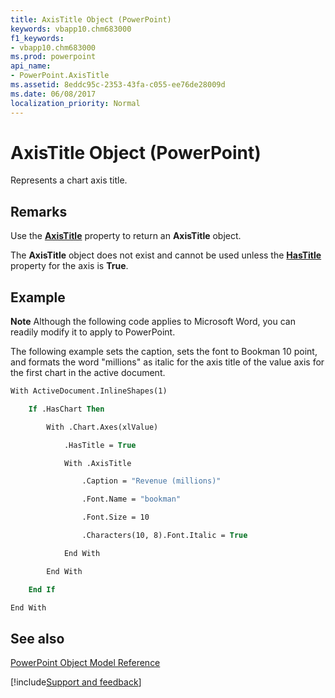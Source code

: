 ```yaml
---
title: AxisTitle Object (PowerPoint)
keywords: vbapp10.chm683000
f1_keywords:
- vbapp10.chm683000
ms.prod: powerpoint
api_name:
- PowerPoint.AxisTitle
ms.assetid: 8eddc95c-2353-43fa-c055-ee76de28009d
ms.date: 06/08/2017
localization_priority: Normal
---
```



# AxisTitle Object (PowerPoint)

Represents a chart axis title.


## Remarks

Use the  **[AxisTitle](PowerPoint.Axis.AxisTitle.md)** property to return an **AxisTitle** object.

The  **AxisTitle** object does not exist and cannot be used unless the **[HasTitle](PowerPoint.Axis.HasTitle.md)** property for the axis is **True**.


## Example




 **Note**  Although the following code applies to Microsoft Word, you can readily modify it to apply to PowerPoint.

The following example sets the caption, sets the font to Bookman 10 point, and formats the word "millions" as italic for the axis title of the value axis for the first chart in the active document.




```vb
With ActiveDocument.InlineShapes(1)

    If .HasChart Then

        With .Chart.Axes(xlValue)

            .HasTitle = True

            With .AxisTitle

                .Caption = "Revenue (millions)"

                .Font.Name = "bookman"

                .Font.Size = 10

                .Characters(10, 8).Font.Italic = True

            End With

        End With

    End If

End With


```


## See also


[PowerPoint Object Model Reference](overview/PowerPoint/object-model.md)

[!include[Support and feedback](~/includes/feedback-boilerplate.md)]